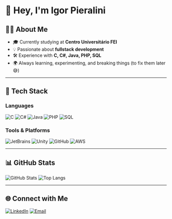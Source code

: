 # 👋 Hey, I'm Igor Pieralini  

## 👨‍💻 About Me  
- 🎓 Currently studying at **Centro Universitário FEI**  
- 💡 Passionate about **fullstack development**  
- 🛠 Experience with **C, C#, Java, PHP, SQL**  
- 🌍 Always learning, experimenting, and breaking things (to fix them later 😅)  

---

## 🚀 Tech Stack  

### Languages  
<p float="left">
  <img src="https://img.shields.io/badge/C-00599C?style=for-the-badge&logo=c&logoColor=white" alt="C" />
  <img src="https://img.shields.io/badge/C%23-239120?style=for-the-badge&logo=c-sharp&logoColor=white" alt="C#" />
  <img src="https://img.shields.io/badge/Java-ED8B00?style=for-the-badge&logo=java&logoColor=white" alt="Java" />
  <img src="https://img.shields.io/badge/PHP-777BB4?style=for-the-badge&logo=php&logoColor=white" alt="PHP" />
  <img src="https://img.shields.io/badge/SQL-4479A1?style=for-the-badge&logo=mysql&logoColor=white" alt="SQL" />
</p>

### Tools & Platforms  
<p float="left">
  <img src="https://img.shields.io/badge/JetBrains-000000?style=for-the-badge&logo=jetbrains&logoColor=white" alt="JetBrains" />
  <img src="https://img.shields.io/badge/Unity-100000?style=for-the-badge&logo=unity&logoColor=white" alt="Unity" />
  <img src="https://img.shields.io/badge/GitHub-181717?style=for-the-badge&logo=github&logoColor=white" alt="GitHub" />
  <img src="https://img.shields.io/badge/AWS-232F3E?style=for-the-badge&logo=amazon-aws&logoColor=white" alt="AWS" />
</p>

---

## 📊 GitHub Stats  

<p float="left">
  <img src="https://github-readme-stats.vercel.app/api?username=igorpieralini&show_icons=true&theme=tokyonight" alt="GitHub Stats" />
  <img src="https://github-readme-stats.vercel.app/api/top-langs/?username=igorpieralini&layout=compact&theme=tokyonight" alt="Top Langs" />
</p>

---

## 🌐 Connect with Me  

<p float="left">
  <a href="https://linkedin.com/in/seu-linkedin"><img src="https://img.shields.io/badge/LinkedIn-0A66C2?style=for-the-badge&logo=linkedin&logoColor=white" alt="LinkedIn" /></a>
  <a href="mailto:seuemail@gmail.com"><img src="https://img.shields.io/badge/Email-D14836?style=for-the-badge&logo=gmail&logoColor=white" alt="Email" /></a>
</p>
